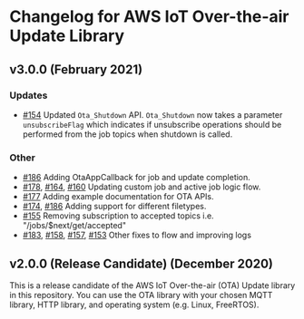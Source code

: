 # Changelog for AWS IoT Over-the-air Update Library

## v3.0.0 (February 2021)

### Updates

 - [#154](https://github.com/aws/ota-for-aws-iot-embedded-sdk/pull/154) Updated `Ota_Shutdown` API. `Ota_Shutdown` now takes a parameter `unsubscribeFlag` which  indicates if unsubscribe operations should be performed from the job topics when shutdown is called.
### Other
 - [#186](https://github.com/aws/ota-for-aws-iot-embedded-sdk/pull/186) Adding OtaAppCallback for job and update completion.
 - [#178](https://github.com/aws/ota-for-aws-iot-embedded-sdk/pull/178), [#164](https://github.com/aws/ota-for-aws-iot-embedded-sdk/pull/164), [#160](https://github.com/aws/ota-for-aws-iot-embedded-sdk/pull/160) Updating custom job and active job logic flow.
 - [#177](https://github.com/aws/ota-for-aws-iot-embedded-sdk/pull/177) Adding example documentation for OTA APIs.
 - [#174](https://github.com/aws/ota-for-aws-iot-embedded-sdk/pull/174), [#186](https://github.com/aws/ota-for-aws-iot-embedded-sdk/pull/186) Adding support for different filetypes.
 - [#155](https://github.com/aws/ota-for-aws-iot-embedded-sdk/pull/155) Removing subscription to accepted topics i.e. "/jobs/$next/get/accepted"
 - [#183](https://github.com/aws/ota-for-aws-iot-embedded-sdk/pull/183), [#158](https://github.com/aws/ota-for-aws-iot-embedded-sdk/pull/158), [#157](https://github.com/aws/ota-for-aws-iot-embedded-sdk/pull/157), [#153](https://github.com/aws/ota-for-aws-iot-embedded-sdk/pull/153) Other fixes to flow and improving logs 
## v2.0.0 (Release Candidate) (December 2020)
This is a release candidate of the AWS IoT Over-the-air (OTA) Update library in this repository. You can use the OTA library with your chosen MQTT library, HTTP library, and operating system (e.g. Linux, FreeRTOS).